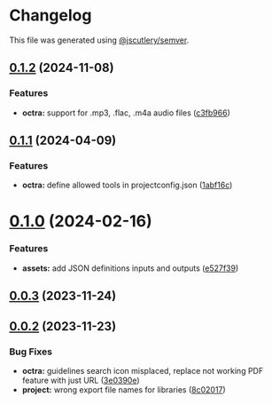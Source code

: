 # Changelog

This file was generated using [@jscutlery/semver](https://github.com/jscutlery/semver).

## [0.1.2](https://github.com/IPS-LMU/octra/compare/assets-0.1.1...assets-0.1.2) (2024-11-08)


### Features

* **octra:** support for .mp3, .flac, .m4a audio files ([c3fb966](https://github.com/IPS-LMU/octra/commit/c3fb9667b8f83aba8a8bd6da52382a5b00c01f71))



## [0.1.1](https://github.com/IPS-LMU/octra/compare/assets-0.1.0...assets-0.1.1) (2024-04-09)


### Features

* **octra:** define allowed tools in projectconfig.json ([1abf16c](https://github.com/IPS-LMU/octra/commit/1abf16cd606ab900597a4b0896cbe8816f03c3d5))



# [0.1.0](https://github.com/IPS-LMU/octra/compare/assets-0.0.3...assets-0.1.0) (2024-02-16)


### Features

* **assets:** add JSON definitions inputs and outputs ([e527f39](https://github.com/IPS-LMU/octra/commit/e527f399f1032219c086105905db2281906a2535))



## [0.0.3](https://github.com/IPS-LMU/octra/compare/assets-0.0.2...assets-0.0.3) (2023-11-24)



## [0.0.2](https://github.com/IPS-LMU/octra/compare/assets-0.0.1...assets-0.0.2) (2023-11-23)


### Bug Fixes

* **octra:** guidelines search icon misplaced, replace not working PDF feature with just URL ([3e0390e](https://github.com/IPS-LMU/octra/commit/3e0390e4d8373c72774f862f46c618ac53404f09))
* **project:** wrong export file names for libraries ([8c02017](https://github.com/IPS-LMU/octra/commit/8c02017e1263c8f1dd3353966482f80e0e8f396d))
